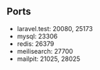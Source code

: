 ## Ports

* laravel.test: 20080, 25173
* mysql: 23306
* redis: 26379
* meilisearch: 27700
* mailpit: 21025, 28025
